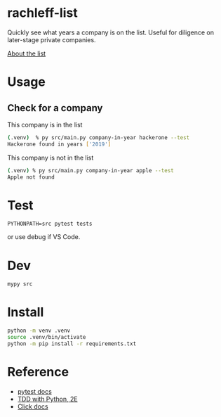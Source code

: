 # rachleff-list

Quickly see what years a company is on the list. Useful for diligence on later-stage private companies.

[About the list](https://blog.wealthfront.com/career-launching-companies-list/)

# Usage

## Check for a company

This company is in the list

```sh
(.venv)  % py src/main.py company-in-year hackerone --test
Hackerone found in years ['2019']
```

This company is not in the list

```sh
(.venv) % py src/main.py company-in-year apple --test
Apple not found
```

# Test

`PYTHONPATH=src pytest tests`

or use debug if VS Code.

# Dev

`mypy src`

# Install

```sh
python -m venv .venv
source .venv/bin/activate
python -m pip install -r requirements.txt
```

# Reference

- [pytest docs](https://docs.pytest.org/en/6.2.x/example/index.html)
- [TDD with Python, 2E](https://learning.oreilly.com/library/view/test-driven-development-with/9781491958698/part01.html#part1)
- [Click docs](https://click.palletsprojects.com/en/8.0.x/#documentation)
